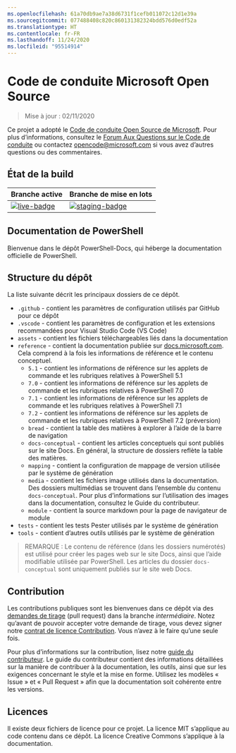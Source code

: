 ```yaml
---
ms.openlocfilehash: 61a70db9ae7a38d6731f1cefb011072c12d1e39a
ms.sourcegitcommit: 077488408c820c860131382324bdd576d0edf52a
ms.translationtype: HT
ms.contentlocale: fr-FR
ms.lasthandoff: 11/24/2020
ms.locfileid: "95514914"
---
```

# <a name="microsoft-open-source-code-of-conduct"></a>Code de conduite Microsoft Open Source

> Mise à jour : 02/11/2020

Ce projet a adopté le [Code de conduite Open Source de Microsoft](https://opensource.microsoft.com/codeofconduct/). Pour plus d’informations, consultez le [Forum Aux Questions sur le Code de conduite](https://opensource.microsoft.com/codeofconduct/faq/) ou contactez [opencode@microsoft.com](mailto:opencode@microsoft.com) si vous avez d’autres questions ou des commentaires.

[live-badge]: https://powershell.visualstudio.com/PowerShell-Docs/_apis/build/status/PowerShell-Docs-CI?branchName=live
[staging-badge]: https://powershell.visualstudio.com/PowerShell-Docs/_apis/build/status/PowerShell-Docs-CI?branchName=staging

## <a name="build-status"></a>État de la build

|          Branche active          |           Branche de mise en lots            |
| :---------------------------- | :---------------------------------- |
| [![live-badge][]][live-badge] | [![staging-badge][]][staging-badge] |

## <a name="powershell-documentation"></a>Documentation de PowerShell

Bienvenue dans le dépôt PowerShell-Docs, qui héberge la documentation officielle de PowerShell.

## <a name="repository-structure"></a>Structure du dépôt

La liste suivante décrit les principaux dossiers de ce dépôt.

- `.github` - contient les paramètres de configuration utilisés par GitHub pour ce dépôt
- `.vscode` - contient les paramètres de configuration et les extensions recommandées pour Visual Studio Code (VS Code)
- `assets` - contient les fichiers téléchargeables liés dans la documentation
- `reference` - contient la documentation publiée sur [docs.microsoft.com]([https://docs.microsoft.com/powershell/scripting/). Cela comprend à la fois les informations de référence et le contenu conceptuel.
  - `5.1` - contient les informations de référence sur les applets de commande et les rubriques relatives à PowerShell 5.1
  - `7.0` - contient les informations de référence sur les applets de commande et les rubriques relatives à PowerShell 7.0
  - `7.1` - contient les informations de référence sur les applets de commande et les rubriques relatives à PowerShell 7.1
  - `7.2` - contient les informations de référence sur les applets de commande et les rubriques relatives à PowerShell 7.2 (préversion)
  - `bread` - contient la table des matières à explorer à l’aide de la barre de navigation
  - `docs-conceptual` - contient les articles conceptuels qui sont publiés sur le site Docs. En général, la structure de dossiers reflète la table des matières.
  - `mapping` - contient la configuration de mappage de version utilisée par le système de génération
  - `media` - contient les fichiers image utilisés dans la documentation. Des dossiers multimédias se trouvent dans l’ensemble du contenu `docs-conceptual`. Pour plus d’informations sur l’utilisation des images dans la documentation, consultez le Guide du contributeur.
  - `module` - contient la source markdown pour la page de navigateur de module
- `tests` - contient les tests Pester utilisés par le système de génération
- `tools` - contient d’autres outils utilisés par le système de génération

> REMARQUE : Le contenu de référence (dans les dossiers numérotés) est utilisé pour créer les pages web sur le site Docs, ainsi que l’aide modifiable utilisée par PowerShell.
> Les articles du dossier `docs-conceptual` sont uniquement publiés sur le site web Docs.

## <a name="contributing"></a>Contribution

Les contributions publiques sont les bienvenues dans ce dépôt via des [demandes de tirage](https://help.github.com/articles/using-pull-requests/) (pull request) dans la branche _intermédiaire_.
Notez qu’avant de pouvoir accepter votre demande de tirage, vous devez signer notre [contrat de licence Contribution](https://cla.microsoft.com/). Vous n’avez à le faire qu’une seule fois.

Pour plus d’informations sur la contribution, lisez notre [guide du contributeur](https://aka.ms/PSDocsContributor). Le guide du contributeur contient des informations détaillées sur la manière de contribuer à la documentation, les outils, ainsi que sur les exigences concernant le style et la mise en forme. Utilisez les modèles « Issue » et « Pull Request » afin que la documentation soit cohérente entre les versions.

## <a name="licenses"></a>Licences

Il existe deux fichiers de licence pour ce projet. La licence MIT s’applique au code contenu dans ce dépôt. La licence Creative Commons s’applique à la documentation.
